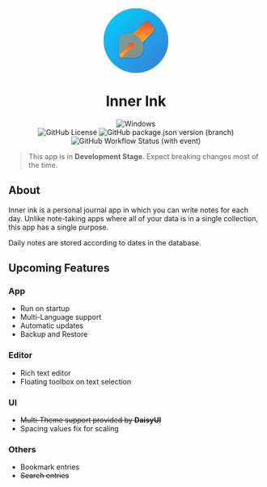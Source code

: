 <div align='center'>
<img src='./src-tauri/icons/128x128.png' align='middle' />

<h1>Inner Ink</h1>

<img src="https://img.shields.io/badge/Windows-0078D6?style=for-the-badge&logo=windows&logoColor=white" alt="Windows" />
<br />
<img alt="GitHub License" src="https://img.shields.io/github/license/knownasnaffy/inner-ink?style=for-the-badge">
<img alt="GitHub package.json version (branch)" src="https://img.shields.io/github/package-json/v/knownasnaffy/inner-ink/dev?style=for-the-badge&label=version">
<img alt="GitHub Workflow Status (with event)" src="https://img.shields.io/github/actions/workflow/status/knownasnaffy/inner-ink/ci.yml?style=for-the-badge&label=CI">
</div>

> This app is in **Development Stage**. Expect breaking changes most of the time.

## About

Inner ink is a personal journal app in which you can write notes for each day. Unlike note-taking apps where all of your data is in a single collection, this app has a single purpose.

Daily notes are stored according to dates in the database.

## Upcoming Features

### App

-   Run on startup
-   Multi-Language support
-   Automatic updates
-   Backup and Restore

### Editor

-   Rich text editor
-   Floating toolbox on text selection

### UI

-   ~~Multi-Theme support provided by **DaisyUI**~~
-   Spacing values fix for scaling

### Others

-   Bookmark entries
-   ~~Search entries~~

<!-- TODO: Add icons8 reference to app according to https://icons8.com/license -->

<!-- TODO: Configure server settings to make pwa work => https://vite-pwa-org.netlify.app/guide/pwa-minimal-requirements.html#server-configuration -->

